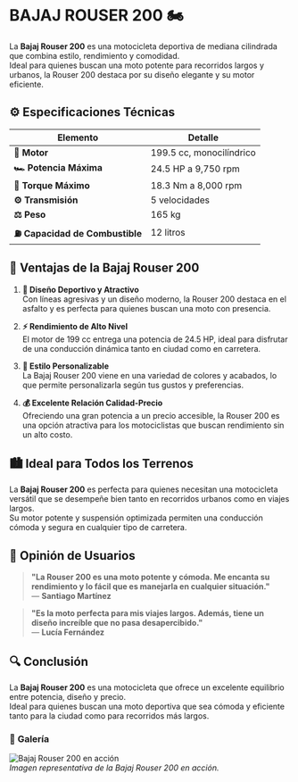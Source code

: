 # **BAJAJ ROUSER 200** 🏍️

La **Bajaj Rouser 200** es una motocicleta deportiva de mediana cilindrada que combina estilo, rendimiento y comodidad.  
Ideal para quienes buscan una moto potente para recorridos largos y urbanos, la Rouser 200 destaca por su diseño elegante y su motor eficiente.

## ⚙️ **Especificaciones Técnicas**

| **Elemento**                    | **Detalle**              |
| ------------------------------- | ------------------------ |
| **🔧 Motor**                    | 199.5 cc, monocilíndrico |
| **🏎️ Potencia Máxima**          | 24.5 HP a 9,750 rpm      |
| **🔄 Torque Máximo**            | 18.3 Nm a 8,000 rpm      |
| **⚙️ Transmisión**              | 5 velocidades            |
| **⚖️ Peso**                     | 165 kg                   |
| **⛽ Capacidad de Combustible** | 12 litros                |

## 🌟 **Ventajas de la Bajaj Rouser 200**

1. **📏 Diseño Deportivo y Atractivo**  
   Con líneas agresivas y un diseño moderno, la Rouser 200 destaca en el asfalto y es perfecta para quienes buscan una moto con presencia.

2. **⚡ Rendimiento de Alto Nivel**  
   El motor de 199 cc entrega una potencia de 24.5 HP, ideal para disfrutar de una conducción dinámica tanto en ciudad como en carretera.

3. **🎨 Estilo Personalizable**  
   La Bajaj Rouser 200 viene en una variedad de colores y acabados, lo que permite personalizarla según tus gustos y preferencias.

4. **💰 Excelente Relación Calidad-Precio**  
   Ofreciendo una gran potencia a un precio accesible, la Rouser 200 es una opción atractiva para los motociclistas que buscan rendimiento sin un alto costo.

## 🏙️ **Ideal para Todos los Terrenos**

La **Bajaj Rouser 200** es perfecta para quienes necesitan una motocicleta versátil que se desempeñe bien tanto en recorridos urbanos como en viajes largos.  
Su motor potente y suspensión optimizada permiten una conducción cómoda y segura en cualquier tipo de carretera.

## 💬 **Opinión de Usuarios**

> **"La Rouser 200 es una moto potente y cómoda. Me encanta su rendimiento y lo fácil que es manejarla en cualquier situación."**  
> — **Santiago Martínez**

> **"Es la moto perfecta para mis viajes largos. Además, tiene un diseño increíble que no pasa desapercibido."**  
> — **Lucía Fernández**

## 🔍 **Conclusión**

La **Bajaj Rouser 200** es una motocicleta que ofrece un excelente equilibrio entre potencia, diseño y precio.  
Ideal para quienes buscan una moto deportiva que sea cómoda y eficiente tanto para la ciudad como para recorridos más largos.

### 📸 **Galería**

![Bajaj Rouser 200 en acción](https://lamoto.com.ar/wp-content/uploads/2024/05/Bajaj-Rouser-NS200-accion.jpg)  
_Imagen representativa de la Bajaj Rouser 200 en acción._
